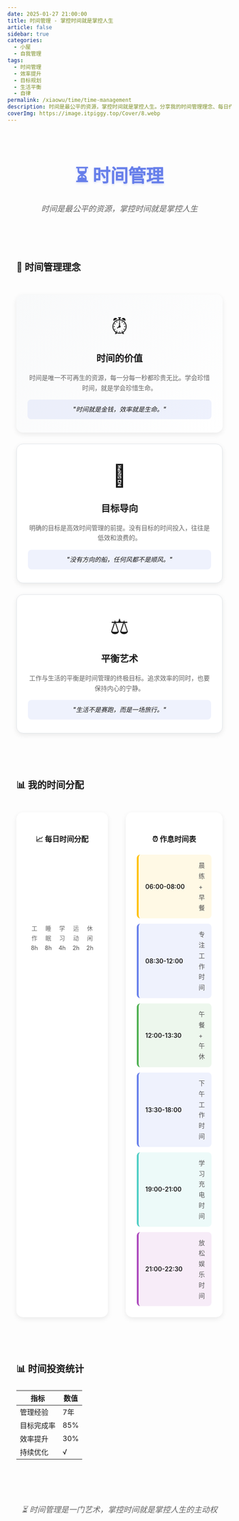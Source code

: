 ```yaml
---
date: 2025-01-27 21:00:00
title: 时间管理 - 掌控时间就是掌控人生
article: false
sidebar: true
categories:
  - 小屋
  - 自我管理
tags:
  - 时间管理
  - 效率提升
  - 目标规划
  - 生活平衡
  - 自律
permalink: /xiaowu/time/time-management
description: 时间是最公平的资源，掌控时间就是掌控人生。分享我的时间管理理念、每日作息安排和效率提升方法，帮助大家更好地规划时间，实现工作与生活的平衡。
coverImg: https://image.itpiggy.top/Cover/8.webp
---
```


<div class="time-management">

# ⏳ 时间管理

> 时间是最公平的资源，掌控时间就是掌控人生

---

## 🎯 时间管理理念

<div class="philosophy-section">
  <div class="philosophy-card featured">
    <div class="philosophy-icon">⏰</div>
    <h3>时间的价值</h3>
    <p>时间是唯一不可再生的资源，每一分每一秒都珍贵无比。学会珍惜时间，就是学会珍惜生命。</p>
    <div class="quote">
      "时间就是金钱，效率就是生命。"
    </div>
  </div>

  <div class="philosophy-card">
    <div class="philosophy-icon">🎯</div>
    <h3>目标导向</h3>
    <p>明确的目标是高效时间管理的前提。没有目标的时间投入，往往是低效和浪费的。</p>
    <div class="quote">
      "没有方向的船，任何风都不是顺风。"
    </div>
  </div>

  <div class="philosophy-card">
    <div class="philosophy-icon">⚖️</div>
    <h3>平衡艺术</h3>
    <p>工作与生活的平衡是时间管理的终极目标。追求效率的同时，也要保持内心的宁静。</p>
    <div class="quote">
      "生活不是赛跑，而是一场旅行。"
    </div>
  </div>
</div>

---

## 📊 我的时间分配

<div class="time-allocation">
  <div class="allocation-chart">
    <h3>📈 每日时间分配</h3>
    <div class="chart-container">
      <div class="chart-item work">
        <div class="chart-bar" style="height: 33.3%"></div>
        <div class="chart-label">工作<br>8h</div>
      </div>
      <div class="chart-item sleep">
        <div class="chart-bar" style="height: 33.3%"></div>
        <div class="chart-label">睡眠<br>8h</div>
      </div>
      <div class="chart-item study">
        <div class="chart-bar" style="height: 16.7%"></div>
        <div class="chart-label">学习<br>4h</div>
      </div>
      <div class="chart-item exercise">
        <div class="chart-bar" style="height: 8.3%"></div>
        <div class="chart-label">运动<br>2h</div>
      </div>
      <div class="chart-item leisure">
        <div class="chart-bar" style="height: 8.3%"></div>
        <div class="chart-label">休闲<br>2h</div>
      </div>
    </div>
  </div>

  <div class="allocation-details">
    <h3>⏰ 作息时间表</h3>
    <div class="schedule-list">
      <div class="schedule-item morning">
        <span class="time">06:00-08:00</span>
        <span class="activity">晨练 + 早餐</span>
      </div>
      <div class="schedule-item work">
        <span class="time">08:30-12:00</span>
        <span class="activity">专注工作时间</span>
      </div>
      <div class="schedule-item break">
        <span class="time">12:00-13:30</span>
        <span class="activity">午餐 + 午休</span>
      </div>
      <div class="schedule-item work">
        <span class="time">13:30-18:00</span>
        <span class="activity">下午工作时间</span>
      </div>
      <div class="schedule-item study">
        <span class="time">19:00-21:00</span>
        <span class="activity">学习充电时间</span>
      </div>
      <div class="schedule-item leisure">
        <span class="time">21:00-22:30</span>
        <span class="activity">放松娱乐时间</span>
      </div>
    </div>
  </div>
</div>

---

## 📊 时间投资统计

| 指标       | 数值 |
|------------|------|
| 管理经验   | 7年  |
| 目标完成率 | 85%  |
| 效率提升   | 30%  |
| 持续优化   | √    |

---

> ⏳ 时间管理是一门艺术，掌控时间就是掌控人生的主动权

<style scoped>
.time-management {
  max-width: 1000px;
  margin: 0 auto;
  padding: 20px;
  line-height: 1.7;
}

.time-management h1 {
  text-align: center;
  color: #667eea;
  font-size: 2.5rem;
  margin-bottom: 1rem;
  line-height: 1.2;
  padding: 0.2rem 0;
  font-weight: 600;
  text-shadow: 0 2px 4px rgba(102, 126, 234, 0.3);
}

.time-management > blockquote {
  text-align: center;
  font-style: italic;
  color: #666;
  border-left: none;
  padding: 0;
  margin: 2rem 0;
  font-size: 1.1rem;
}

.time-management h2 {
  color: var(--vp-c-brand);
  border-bottom: 3px solid var(--vp-c-brand);
  padding-bottom: 0.8rem;
  margin-top: 3rem;
  position: relative;
}

.time-management h2::after {
  content: '';
  position: absolute;
  left: 0;
  bottom: -3px;
  width: 60px;
  height: 3px;
  background: linear-gradient(90deg, var(--vp-c-brand), transparent);
}

/* 时间管理理念 */
.philosophy-section {
  display: grid;
  grid-template-columns: repeat(auto-fit, minmax(300px, 1fr));
  gap: 25px;
  margin: 30px 0;
}

.philosophy-card {
  background: white;
  border: 1px solid #e1e5e9;
  border-radius: 15px;
  padding: 30px 25px;
  text-align: center;
  box-shadow: 0 4px 12px rgba(0, 0, 0, 0.08);
  transition: all 0.3s ease;
}

.philosophy-card:hover {
  transform: translateY(-8px);
  box-shadow: 0 12px 25px rgba(0, 0, 0, 0.15);
}

.philosophy-card.featured {
  border: 2px solid var(--vp-c-brand);
  background: linear-gradient(135deg, #f8f9fa 0%, #ffffff 100%);
}

.philosophy-icon {
  font-size: 3rem;
  margin-bottom: 15px;
  animation: float 3s ease-in-out infinite;
}

@keyframes float {
  0%, 100% { transform: translateY(0px); }
  50% { transform: translateY(-10px); }
}

.philosophy-card h3 {
  color: var(--vp-c-brand);
  margin: 0 0 15px 0;
  font-size: 1.3rem;
}

.philosophy-card p {
  color: #666;
  margin: 0 0 15px 0;
  line-height: 1.6;
}

.quote {
  font-style: italic;
  color: var(--vp-c-brand);
  font-weight: 500;
  padding: 10px;
  background: rgba(102, 126, 234, 0.1);
  border-radius: 8px;
  border-left: 3px solid var(--vp-c-brand);
}

/* 时间分配 */
.time-allocation {
  display: grid;
  grid-template-columns: 1fr 1fr;
  gap: 40px;
  margin: 30px 0;
}

.allocation-chart {
  background: white;
  border-radius: 15px;
  padding: 25px;
  box-shadow: 0 4px 12px rgba(0, 0, 0, 0.08);
}

.allocation-chart h3 {
  color: var(--vp-c-brand);
  margin-bottom: 20px;
  text-align: center;
}

.chart-container {
  display: flex;
  align-items: end;
  justify-content: space-between;
  height: 200px;
  padding: 20px 0;
}

.chart-item {
  display: flex;
  flex-direction: column;
  align-items: center;
  flex: 1;
  margin: 0 5px;
}

.chart-bar {
  width: 80%;
  border-radius: 6px 6px 0 0;
  margin-bottom: 10px;
  transition: all 0.3s ease;
}

.chart-item:hover .chart-bar {
  transform: scale(1.05);
}

.chart-item.work .chart-bar { background: linear-gradient(135deg, #667eea, #764ba2); }
.chart-item.sleep .chart-bar { background: linear-gradient(135deg, #ff6b6b, #ee5a52); }
.chart-item.study .chart-bar { background: linear-gradient(135deg, #4ecdc4, #44a08d); }
.chart-item.exercise .chart-bar { background: linear-gradient(135deg, #ffa726, #fb8c00); }
.chart-item.leisure .chart-bar { background: linear-gradient(135deg, #ab47bc, #8e24aa); }

.chart-label {
  font-size: 0.8rem;
  text-align: center;
  color: #666;
  font-weight: 500;
}

/* 作息时间表 */
.allocation-details {
  background: white;
  border-radius: 15px;
  padding: 25px;
  box-shadow: 0 4px 12px rgba(0, 0, 0, 0.08);
}

.allocation-details h3 {
  color: var(--vp-c-brand);
  margin-bottom: 20px;
  text-align: center;
}

.schedule-list {
  display: flex;
  flex-direction: column;
  gap: 12px;
}

.schedule-item {
  display: flex;
  align-items: center;
  padding: 12px 15px;
  border-radius: 8px;
  transition: all 0.3s ease;
}

.schedule-item:hover {
  transform: translateX(5px);
}

.schedule-item.morning { background: rgba(255, 193, 7, 0.1); border-left: 4px solid #ffc107; }
.schedule-item.work { background: rgba(102, 126, 234, 0.1); border-left: 4px solid #667eea; }
.schedule-item.break { background: rgba(76, 175, 80, 0.1); border-left: 4px solid #4caf50; }
.schedule-item.study { background: rgba(78, 205, 196, 0.1); border-left: 4px solid #4ecdc4; }
.schedule-item.leisure { background: rgba(171, 71, 188, 0.1); border-left: 4px solid #ab47bc; }

.time {
  font-weight: 600;
  color: var(--vp-c-brand);
  min-width: 120px;
}

.activity {
  color: #555;
}

/* 统计数据 */
.time-stats {
  display: grid;
  grid-template-columns: repeat(auto-fit, minmax(150px, 1fr));
  gap: 20px;
  margin: 30px 0;
}

.time-stats .stat-item {
  background: linear-gradient(135deg, #1e3c72 0%, #2a5298 100%);
  color: white;
  padding: 25px 20px;
  border-radius: 15px;
  text-align: center;
  box-shadow: 0 4px 15px rgba(30, 60, 114, 0.3);
}

.time-stats .stat-number {
  font-size: 2.5rem;
  font-weight: bold;
  margin-bottom: 8px;
}

.time-stats .stat-label {
  font-size: 1rem;
  opacity: 0.9;
}

/* 分隔线 */
.time-management hr {
  border: none;
  height: 2px;
  background: linear-gradient(90deg, transparent, var(--vp-c-brand), transparent);
  margin: 3rem 0;
}

/* 最后的引用 */
.time-management > blockquote:last-child {
  text-align: center;
  background: linear-gradient(135deg, #1e3c72 0%, #2a5298 100%);
  color: white;
  padding: 2rem;
  border-radius: 15px;
  border-left: none;
  margin-top: 3rem;
}

.time-management > blockquote:last-child strong {
  color: white;
  font-size: 1.3rem;
}

/* 深色模式适配 */
.dark .philosophy-card,
.dark .allocation-chart,
.dark .allocation-details {
  background: var(--vp-c-bg-soft);
  border-color: var(--vp-c-divider);
}

/* 移动端适配 */
@media (max-width: 768px) {
  .time-management {
    padding: 15px;
  }
  
  .time-management h1 {
    font-size: 2rem;
  }
  
  .philosophy-section {
    grid-template-columns: 1fr;
    gap: 20px;
  }
  
  .time-allocation {
    grid-template-columns: 1fr;
    gap: 20px;
  }
  
  .chart-container {
    height: 150px;
  }
  
  .time-stats {
    grid-template-columns: repeat(2, 1fr);
    gap: 15px;
  }
}
</style>

</div>